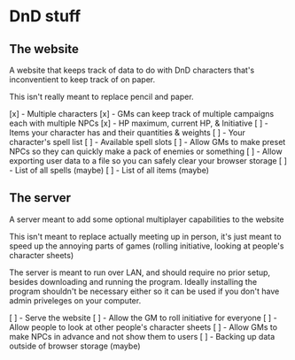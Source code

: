 # DnD stuff

## The website

A website that keeps track of data to do with DnD characters that's inconventient to keep track of on paper.

This isn't really meant to replace pencil and paper.

[x] - Multiple characters
[x] - GMs can keep track of multiple campaigns each with multiple NPCs
[x] - HP maximum, current HP, & Initiative
[ ] - Items your character has and their quantities & weights
[ ] - Your character's spell list
[ ] - Available spell slots
[ ] - Allow GMs to make preset NPCs so they can quickly make a pack of enemies or something
[ ] - Allow exporting user data to a file so you can safely clear your browser storage
[ ] - List of all spells (maybe)
[ ] - List of all items (maybe)

## The server

A server meant to add some optional multiplayer capabilities to the website

This isn't meant to replace actually meeting up in person, it's just meant to speed up the annoying parts of games (rolling initiative, looking at people's character sheets)

The server is meant to run over LAN, and should require no prior setup, besides downloading and running the program. Ideally installing the program shouldn't be necessary either so it can be used if you don't have admin priveleges on your computer.

[ ] - Serve the website
[ ] - Allow the GM to roll initiative for everyone
[ ] - Allow people to look at other people's character sheets
[ ] - Allow GMs to make NPCs in advance and not show them to users
[ ] - Backing up data outside of browser storage (maybe)